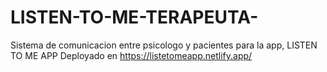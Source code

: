 # LISTEN-TO-ME-TERAPEUTA-
Sistema de comunicacion entre psicologo y pacientes para la app, LISTEN TO ME APP
Deployado en https://listetomeapp.netlify.app/
